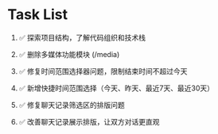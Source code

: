 # Task List

1. ✅ 探索项目结构，了解代码组织和技术栈

2. ✅ 删除多媒体功能模块 (/media)

3. ✅ 修复时间范围选择器问题，限制结束时间不超过今天

4. ✅ 新增快捷时间范围选择（今天、昨天、最近7天、最近30天）

5. ✅ 修复聊天记录筛选区的排版问题

6. ✅ 改善聊天记录展示排版，让双方对话更直观


